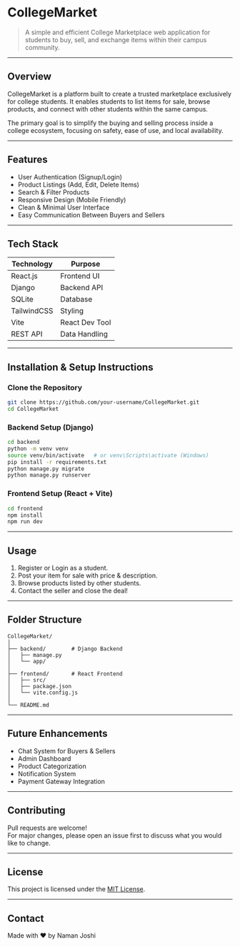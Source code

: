 
# CollegeMarket

> A simple and efficient College Marketplace web application for students to buy, sell, and exchange items within their campus community.

---

## Overview

CollegeMarket is a platform built to create a trusted marketplace exclusively for college students. It enables students to list items for sale, browse products, and connect with other students within the same campus.  

The primary goal is to simplify the buying and selling process inside a college ecosystem, focusing on safety, ease of use, and local availability.

---

## Features

- User Authentication (Signup/Login)
- Product Listings (Add, Edit, Delete Items)
- Search & Filter Products
- Responsive Design (Mobile Friendly)
- Clean & Minimal User Interface
- Easy Communication Between Buyers and Sellers

---

## Tech Stack

| Technology | Purpose        |
|------------|----------------|
| React.js   | Frontend UI    |
| Django     | Backend API    |
| SQLite     | Database       |
| TailwindCSS| Styling        |
| Vite       | React Dev Tool |
| REST API   | Data Handling  |

---

## Installation & Setup Instructions

### Clone the Repository
```bash
git clone https://github.com/your-username/CollegeMarket.git
cd CollegeMarket
```

### Backend Setup (Django)
```bash
cd backend
python -m venv venv
source venv/bin/activate   # or venv\Scripts\activate (Windows)
pip install -r requirements.txt
python manage.py migrate
python manage.py runserver
```

### Frontend Setup (React + Vite)
```bash
cd frontend
npm install
npm run dev
```

---

## Usage

1. Register or Login as a student.
2. Post your item for sale with price & description.
3. Browse products listed by other students.
4. Contact the seller and close the deal!

---

## Folder Structure
```
CollegeMarket/
│
├── backend/        # Django Backend
│   ├── manage.py
│   └── app/
│
├── frontend/       # React Frontend
│   ├── src/
│   ├── package.json
│   └── vite.config.js
│
└── README.md
```

---

## Future Enhancements
- Chat System for Buyers & Sellers
- Admin Dashboard
- Product Categorization
- Notification System
- Payment Gateway Integration

---

## Contributing

Pull requests are welcome!  
For major changes, please open an issue first to discuss what you would like to change.

---

## License

This project is licensed under the [MIT License](LICENSE).

---

## Contact

Made with ❤️ by Naman Joshi  


